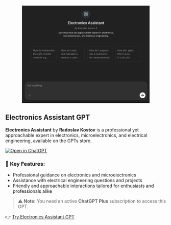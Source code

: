 <!-- Image at the beginning -->
<p align="center">
  <img src="./electronics-assistant.png" alt="Electronics Assistant GPT" width="400">
</p>

## Electronics Assistant GPT

<strong>Electronics Assistant</strong> by <strong>Radoslav Kostov</strong> is a professional yet approachable expert in electronics, microelectronics, and electrical engineering, available on the GPTs store.

<a href="https://chatgpt.com/g/g-67ce132b33cc8191b68c61816f373148-electronics-assistant" target="_blank">
  <img src="https://img.shields.io/badge/Open_in-ChatGPT-74aa9c?logo=openai&logoColor=white" alt="Open in ChatGPT">
</a>

### 🤖 Key Features:
- Professional guidance on electronics and microelectronics
- Assistance with electrical engineering questions and projects
- Friendly and approachable interactions tailored for enthusiasts and professionals alike

> **⚠️ Note:** You need an active <strong>ChatGPT Plus</strong> subscription to access this GPT.

👉 <a href="https://chatgpt.com/g/g-67ce132b33cc8191b68c61816f373148-electronics-assistant" target="_blank">Try Electronics Assistant GPT</a>
